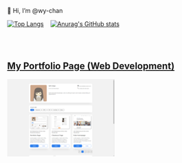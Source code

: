 👋 Hi, I’m @wy-chan

[![Top Langs](https://github-readme-stats.vercel.app/api/top-langs/?username=wy-chan&border_radius=5px&border_color=F7D3B3)](https://github.com/anuraghazra/github-readme-stats) &nbsp;&nbsp;&nbsp;[![Anurag's GitHub stats](https://github-readme-stats.vercel.app/api?username=wy-chan&border_radius=5px&border_color=9BEAD0)](https://github.com/anuraghazra/github-readme-stats)
   
<br>
<br>
<h2><a href="https://wy-chan.github.io/devchallenges_Portfolio/" target="_blank"> My Portfolio Page (Web Development)</a> </h2>

<a href="https://wy-chan.github.io/devchallenges_Portfolio/" target="_blank">
<img src="https://raw.githubusercontent.com/wy-chan/devchallenges_Portfolio/main/images/screenshot5.png" alt="screenshot" height="180" width="250">
</a>

<!---
wy-chan/wy-chan is a ✨ special ✨ repository because its `README.md` (this file) appears on your GitHub profile.
You can click the Preview link to take a look at your changes.
--->
